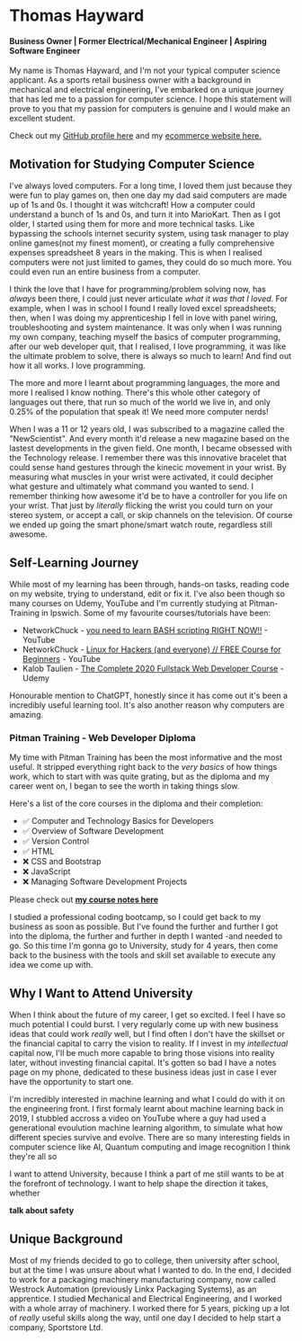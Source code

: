 # Thomas Hayward
#### Business Owner | Former Electrical/Mechanical Engineer | Aspiring Software Engineer

My name is Thomas Hayward, and I'm not your typical computer science applicant. As a sports retail business owner with a background in mechanical and electrical engineering, I've embarked on a unique journey that has led me to a passion for computer science. I hope this statement will prove to you that my passion for computers is genuine and I would make an excellent student.

Check out my [GitHub profile here](https://github.com/mouldimus) and my [ecommerce website here.](https://sportstore.co.uk)

## Motivation for Studying Computer Science
I've always loved computers. For a long time, I loved them just because they were fun to play games on, then one day my dad said computers are made up of 1s and 0s. I thought it was witchcraft! How a computer could understand a bunch of 1s and 0s, and turn it into MarioKart. Then as I got older, I started using them for more and more technical tasks. Like bypassing the schools internet security system, using task manager to play online games(not my finest moment), or creating a fully comprehensive expenses spreadsheet 8 years in the making. This is when I realised computers were not just limited to games, they could do so much more. You could even run an entire business from a computer.

I think the love that I have for programming/problem solving now, has *always* been there, I could just never articulate *what it was that I loved*. For example, when I was in school I found I really loved excel spreadsheets; then, when I was doing my apprenticeship I fell in love with panel wiring, troubleshooting and system maintenance. It was only when I was running my own company, teaching myself the basics of computer programming, after our web developer quit, that I realised, I love programming, it was like the ultimate problem to solve, there is always so much to learn! And find out how it all works. I love programming. 

The more and more I learnt about programming languages, the more and more I realised I know nothing. There's this whole other category of languages out there, that run so much of the world we live in, and only 0.25% of the population that speak it! We need more computer nerds!

When I was a 11 or 12 years old, I was subscribed to a magazine called the "NewScientist". And every month it'd release a new magazine based on the lastest developments in the given field. One month, I became obsessed with the Technology release. I remember there was this innovative bracelet that could sense hand gestures through the kinecic movement in your wrist. By measuring what muscles in your wrist were activated, it could decipher what gesture and ultimately what command you wanted to send. I remember thinking how awesome it'd be to have a controller for you life on your wrist. That just by *literally* flicking the wrist you could turn on your stereo system, or accept a call, or skip channels on the television. Of course we ended up going the smart phone/smart watch route, regardless still awesome.


## Self-Learning Journey

While most of my learning has been through, hands-on tasks, reading code on my website, trying to understand, edit or fix it. I've also been though so many courses on Udemy, YouTube and I'm currently studying at Pitman-Training in Ipswich. Some of my favourite courses/tutorials have been:

- NetworkChuck - [you need to learn BASH scripting RIGHT NOW!!](https://www.youtube.com/watch?v=SPwyp2NG-bE&list=PLIhvC56v63IKioClkSNDjW7iz-6TFvLwS) - YouTube
- NetworkChuck - [Linux for Hackers (and everyone) // FREE Course for Beginners](https://www.youtube.com/watch?v=VbEx7B_PTOE&list=PLIhvC56v63IJIujb5cyE13oLuyORZpdkL) - YouTube
- Kalob Taulien - [The Complete 2020 Fullstack Web Developer Course](https://www.udemy.com/course/thecompletewebdeveloper/learn/lecture/20860824?start=1#overview) - Udemy

Honourable mention to ChatGPT, honestly since it has come out it's been a incredibly useful learning tool. It's also another reason why computers are amazing.

### Pitman Training - Web Developer Diploma
My time with Pitman Training has been the most informative and the most useful. It stripped everything right back to the *very basics* of how things work, which to start with was quite grating, but as the diploma and my career went on, I began to see the worth in taking things slow.

Here's a list of the core courses in the diploma and their completion:

- ✅ Computer and Technology Basics for Developers
- ✅ Overview of Software Development 
- ✅ Version Control
- ✅ HTML 
- ❌ CSS and Bootstrap
- ❌ JavaScript
- ❌ Managing Software Development Projects

Please check out **[my course notes here](https://github.com/mouldimus/notes)**

I studied a professional coding bootcamp, so I could get back to my business as soon as possible. But I've found the further and further I got into the diploma, the further and further in depth I wanted -and needed to go. So this time I'm gonna go to University, study for 4 years, then come back to the business with the tools and skill set available to execute any idea we come up with.

## Why I Want to Attend University

When I think about the future of my career, I get so excited. I feel I have so much potential I could burst. I very regularly come up with new business ideas that could work *really* well, but I find often I don't have the skillset or the financial capital to carry the vision to reality. If I invest in my *intellectual* capital now, I'll be much more capable to bring those visions into reality later, without investing financial capital. It's gotten so bad I have a notes page on my phone, dedicated to these business ideas just in case I ever have the opportunity to start one.

I'm incredibly interested in machine learning and what I could do with it on the engineering front. I first formaly learnt about machine learning back in 2019, I stubbled accross a video on YouTube where a guy had used a generational evoulution machine learning algorithm, to simulate what how different species survive and evolve. 
There are so many interesting fields in computer science like AI, Quantum computing and image recognition I think they're all so 

I want to attend University, because I think a part of me still wants to be at the forefront of technology. I want to help shape the direction it takes, whether 

**talk about safety**

## Unique Background 

Most of my friends decided to go to college, then university after school, but at the time I was unsure about what I wanted to do. In the end, I decided to work for a packaging machinery manufacturing company, now called Westrock Automation (previously Linkx Packaging Systems), as an apprentice. I studied Mechanical and Electrical Engineering, and I worked with a whole array of machinery. I worked there for 5 years, picking up a lot of *really* useful skills along the way, until one day I decided to help start a company, Sportstore Ltd.
